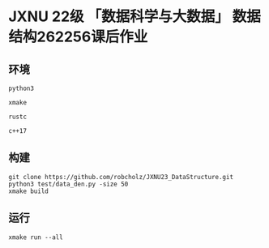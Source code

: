 # JXNU 22级 「数据科学与大数据」 数据结构262256课后作业


## 环境
`python3`

`xmake`

`rustc`

`c++17`

## 构建

```shell
git clone https://github.com/robcholz/JXNU23_DataStructure.git
python3 test/data_den.py -size 50
xmake build
```

## 运行
```shell
xmake run --all
```
